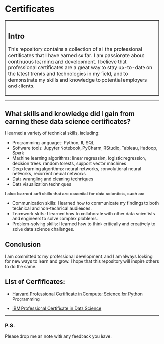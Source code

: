 # Certificates
 
<table border=1 cellpadding=10><tr><td>  

## Intro

This repository contains a collection of all the professional certificates that I have earned so far. I am passionate about continuous learning and development. I believe that professional certificates are a great way to stay up-to-date on the latest trends and technologies in my field, and to demonstrate my skills and knowledge to potential employers and clients.  

</td></tr></table>

---

## What skills and knowledge did I gain from earning these data science certificates?

I learned a variety of technical skills, including:

- Programming languages: Python, R, SQL
- Software tools: Jupyter Notebook, PyCharm, RStudio, Tableau, Hadoop, Spark
- Machine learning algorithms: linear regression, logistic regression, decision trees, random forests, support vector machines
- Deep learning algorithms: neural networks, convolutional neural networks, recurrent neural networks
- Data wrangling and cleaning techniques
- Data visualization techniques

I also learned soft skills that are essential for data scientists, such as:

- Communication skills: I learned how to communicate my findings to both technical and non-technical audiences.
- Teamwork skills: I learned how to collaborate with other data scientists and engineers to solve complex problems.
- Problem-solving skills: I learned how to think critically and creatively to solve data science challenges.

## Conclusion

I am committed to my professional development, and I am always looking for new ways to learn and grow. I hope that this repository will inspire others to do the same.

## List of Cerfificates:

- [Harvard Professional Certificate in Computer Science for Python Programming](https://github.com/PeJiR/Harvard-s-Professional-Certificate-in-Computer-Science-for-Python-Programming.git)

- [IBM Professional Certificate in Data Science](https://www.credly.com/badges/b6ff321b-f624-462b-ab0d-bdfe37d15813/linked_in_profile)
---
### P.S.

Please drop me an note with any feedback you have.
 


